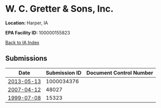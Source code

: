 # W. C. Gretter & Sons, Inc.

**Location:** Harper, IA

**EPA Facility ID:** 100000155823

[Back to IA Index](../../index.md)

## Submissions

| Date | Submission ID | Document Control Number |
|------|--------------|-------------------------|
| [2013-05-13](submissions/1000034376.md) | 1000034376 |  |
| [2007-04-12](submissions/48027.md) | 48027 |  |
| [1999-07-08](submissions/15323.md) | 15323 |  |
